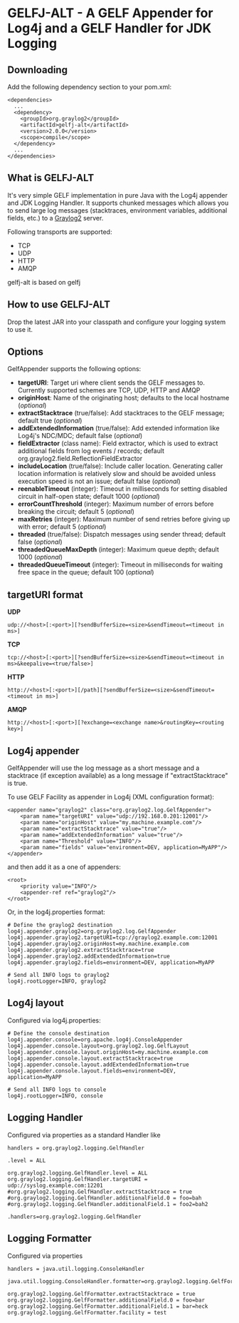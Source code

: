 GELFJ-ALT - A GELF Appender for Log4j and a GELF Handler for JDK Logging
========================================================================

Downloading
-----------

Add the following dependency section to your pom.xml:

    <dependencies>
      ...
      <dependency>
        <groupId>org.graylog2</groupId>
        <artifactId>gelfj-alt</artifactId>
        <version>2.0.0</version>
        <scope>compile</scope>
      </dependency>
      ...
    </dependencies>

What is GELFJ-ALT
-----------------

It's very simple GELF implementation in pure Java with the Log4j appender and JDK Logging Handler. It supports chunked messages which allows you to send large log messages (stacktraces, environment variables, additional fields, etc.) to a [Graylog2](http://www.graylog2.org/) server.

Following transports are supported:

 * TCP
 * UDP
 * HTTP
 * AMQP

gelfj-alt is based on gelfj


How to use GELFJ-ALT
--------------------

Drop the latest JAR into your classpath and configure your logging system to use it.

Options
-------

GelfAppender supports the following options:

- **targetURI**: Target uri where client sends the GELF messages to. Currently supported schemes are TCP, UDP, HTTP and AMQP
- **originHost**: Name of the originating host; defaults to the local hostname (*optional*)
- **extractStacktrace** (true/false): Add stacktraces to the GELF message; default true (*optional*)
- **addExtendedInformation** (true/false): Add extended information like Log4j's NDC/MDC; default false (*optional*)
- **fieldExtractor** (class name): Field extractor, which is used to extract additional fields from log events / records; default org.graylog2.field.ReflectionFieldExtractor
- **includeLocation** (true/false): Include caller location. Generating caller location information is relatively slow and should be avoided unless execution speed is not an issue; default false (*optional*)
- **reenableTimeout** (integer): Timeout in milliseconds for setting disabled circuit in half-open state; default 1000 (*optional*)
- **errorCountThreshold** (integer): Maximum number of errors before breaking the circuit; default 5 (*optional*)
- **maxRetries** (integer): Maximum number of send retries before giving up with error; default 5 (*optional*)
- **threaded** (true/false): Dispatch messages using sender thread; default false (*optional*)
- **threadedQueueMaxDepth** (integer): Maximum queue depth; default 1000 (*optional*)
- **threadedQueueTimeout** (integer): Timeout in milliseconds for waiting free space in the queue; default 100 (*optional*)

targetURI format
----------------

**UDP**

    udp://<host>[:<port>][?sendBufferSize=<size>&sendTimeout=<timeout in ms>]

**TCP**

    tcp://<host>[:<port>][?sendBufferSize=<size>&sendTimeout=<timeout in ms>&keepalive=<true/false>]

**HTTP**

    http://<host>[:<port>][/path][?sendBufferSize=<size>&sendTimeout=<timeout in ms>]

**AMQP**

    http://<host>[:<port>][?exchange=<exchange name>&routingKey=<routing key>]

Log4j appender
--------------

GelfAppender will use the log message as a short message and a stacktrace (if exception available) as a long message if "extractStacktrace" is true.

To use GELF Facility as appender in Log4j (XML configuration format):

    <appender name="graylog2" class="org.graylog2.log.GelfAppender">
        <param name="targetURI" value="udp://192.168.0.201:12001"/>
        <param name="originHost" value="my.machine.example.com"/>
        <param name="extractStacktrace" value="true"/>
        <param name="addExtendedInformation" value="true"/>
        <param name="Threshold" value="INFO"/>
        <param name="fields" value="environment=DEV, application=MyAPP"/>
    </appender>

and then add it as a one of appenders:

    <root>
        <priority value="INFO"/>
        <appender-ref ref="graylog2"/>
    </root>

Or, in the log4j.properties format:

    # Define the graylog2 destination
    log4j.appender.graylog2=org.graylog2.log.GelfAppender
    log4j.appender.graylog2.targetURI=tcp://graylog2.example.com:12001
    log4j.appender.graylog2.originHost=my.machine.example.com
    log4j.appender.graylog2.extractStacktrace=true
    log4j.appender.graylog2.addExtendedInformation=true
    log4j.appender.graylog2.fields=environment=DEV, application=MyAPP

    # Send all INFO logs to graylog2
    log4j.rootLogger=INFO, graylog2
    
Log4j layout
------------

Configured via log4j.properties:

    # Define the console destination
    log4j.appender.console=org.apache.log4j.ConsoleAppender
    log4j.appender.console.layout=org.graylog2.log.GelfLayout
    log4j.appender.console.layout.originHost=my.machine.example.com
    log4j.appender.console.layout.extractStacktrace=true
    log4j.appender.console.layout.addExtendedInformation=true
    log4j.appender.console.layout.fields=environment=DEV, application=MyAPP

    # Send all INFO logs to console
    log4j.rootLogger=INFO, console

Logging Handler
---------------

Configured via properties as a standard Handler like

    handlers = org.graylog2.logging.GelfHandler

    .level = ALL

    org.graylog2.logging.GelfHandler.level = ALL
    org.graylog2.logging.GelfHandler.targetURI = udp://syslog.example.com:12201
    #org.graylog2.logging.GelfHandler.extractStacktrace = true
    #org.graylog2.logging.GelfHandler.additionalField.0 = foo=bah
    #org.graylog2.logging.GelfHandler.additionalField.1 = foo2=bah2

    .handlers=org.graylog2.logging.GelfHandler
    
Logging Formatter
-----------------
Configured via properties

    handlers = java.util.logging.ConsoleHandler
    
    java.util.logging.ConsoleHandler.formatter=org.graylog2.logging.GelfFormatter
    
    org.graylog2.logging.GelfFormatter.extractStacktrace = true
    org.graylog2.logging.GelfFormatter.additionalField.0 = foo=bar
    org.graylog2.logging.GelfFormatter.additionalField.1 = bar=heck
    org.graylog2.logging.GelfFormatter.facility = test    

